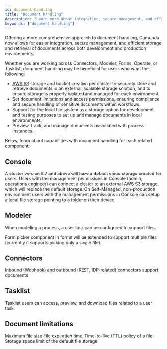 ```yaml
---
id: document-handling
title: "Document handling"
description: "Learn more about integration, secure management, and efficient storage and retrieval of documents across development and production environments."
keywords: ["document handling"]
---
```


Offering a more comprehensive approach to document handling, Camunda now allows for easier integration, secure management, and efficient storage and retrieval of documents across both development and production environments.

Whether you are working across Connectors, Modeler, Forms, Operate, or Tasklist, document handling may be beneficial for users who want the following:

- [AWS S3](https://aws.amazon.com/s3/) storage and bucket creation per cluster to securely store and retrieve documents in an external, scalable storage solution, and to ensure storage is properly isolated and managed for each environment.
- Set document limitations and access permissions, ensuring compliance and secure handling of sensitive documents within workflows.
- Support for the local file system as a storage option for development and testing purposes to set up and manage documents in local environments.
- Preview, track, and manage documents associated with process instances.

Below, learn about capabilities with document handling for each related component:

## Console

A cluster version 8.7 and above will have a default cloud storage created for users.
Users with the management permissions in Console (admin, operations engineer) can connect a cluster to an external AWS S3 storage, which will replace the default storage.
On Self-Managed, non-production environment users with the management permissions in Console can setup a local file storage pointing to a folder on their device.

## Modeler

When modeling a process, a user task can be configured to support files.

Form picker component in forms will be extended to support multiple files (currently it supports picking only a single file).

## Connectors

Inbound (Webhook) and outbound (REST, IDP-related) connectors support documents

## Tasklist

Tasklist users can access, preview, and download files related to a user task.

## Document limitations

Maximum file size
File expiration time, Time-to-live (TTL) policy of a file
Storage space limit of the default file storage
